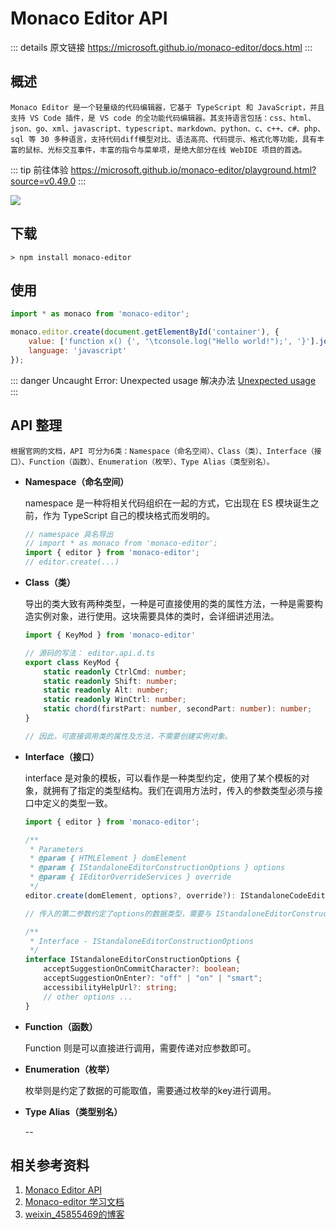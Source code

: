 # Monaco Editor API

::: details 原文链接
https://microsoft.github.io/monaco-editor/docs.html
:::

## 概述

    Monaco Editor 是一个轻量级的代码编辑器，它基于 TypeScript 和 JavaScript，并且支持 VS Code 插件，是 VS code 的全功能代码编辑器。其支持语言包括：css、html、json、go、xml、javascript、typescript、markdown、python、c、c++、c#、php、sql 等 30 多种语言，支持代码diff模型对比、语法高亮、代码提示、格式化等功能，具有丰富的鼠标、光标交互事件，丰富的指令与菜单项，是绝大部分在线 WebIDE 项目的首选。

::: tip 前往体验
https://microsoft.github.io/monaco-editor/playground.html?source=v0.49.0
:::

<p>
    <img src='/monaco.png' />
</p>

## 下载

```shell
> npm install monaco-editor
```

## 使用

```js
import * as monaco from 'monaco-editor';

monaco.editor.create(document.getElementById('container'), {
	value: ['function x() {', '\tconsole.log("Hello world!");', '}'].join('\n'),
	language: 'javascript'
});
```

::: danger Uncaught Error: Unexpected usage 解决办法
[Unexpected usage](/unexpected-usage.md)
:::

## API 整理

    根据官网的文档，API 可分为6类：Namespace（命名空间）、Class（类）、Interface（接口）、Function（函数）、Enumeration（枚举）、Type Alias（类型别名）。

- **Namespace（命名空间）**
  
    namespace 是一种将相关代码组织在一起的方式，它出现在 ES 模块诞生之前，作为 TypeScript 自己的模块格式而发明的。

    ```js
    // namespace 具名导出
    // import * as monaco from 'monaco-editor';
    import { editor } from 'monaco-editor';
    // editor.create(...)
    ```
   

- **Class（类）**

    导出的类大致有两种类型，一种是可直接使用的类的属性方法，一种是需要构造实例对象，进行使用。这块需要具体的类时，会详细讲述用法。

    ```ts
    import { KeyMod } from 'monaco-editor'

    // 源码的写法： editor.api.d.ts
    export class KeyMod {
        static readonly CtrlCmd: number;
        static readonly Shift: number;
        static readonly Alt: number;
        static readonly WinCtrl: number;
        static chord(firstPart: number, secondPart: number): number;
    }

    // 因此，可直接调用类的属性及方法，不需要创建实例对象。
    ```

- **Interface（接口）**

    interface 是对象的模板，可以看作是一种类型约定，使用了某个模板的对象，就拥有了指定的类型结构。我们在调用方法时，传入的参数类型必须与接口中定义的类型一致。
    
    ```ts
    import { editor } from 'monaco-editor';
  
    /**
     * Parameters
     * @param { HTMLElement } domElement
     * @param { IStandaloneEditorConstructionOptions } options
     * @param { IEditorOverrideServices } override
     */
    editor.create(domElement, options?, override?): IStandaloneCodeEditor

    // 传入的第二参数约定了options的数据类型，需要与 IStandaloneEditorConstructionOptions 保持一致
    
    /**
     * Interface - IStandaloneEditorConstructionOptions 
     */
    interface IStandaloneEditorConstructionOptions {
        acceptSuggestionOnCommitCharacter?: boolean;
        acceptSuggestionOnEnter?: "off" | "on" | "smart";
        accessibilityHelpUrl?: string;
        // other options ...
    }
    ```

- **Function（函数）**

    Function 则是可以直接进行调用，需要传递对应参数即可。

- **Enumeration（枚举）**

    枚举则是约定了数据的可能取值，需要通过枚举的key进行调用。

- **Type Alias（类型别名）**

    --


## 相关参考资料

1. [Monaco Editor API](https://microsoft.github.io/monaco-editor/docs.html)
2. [Monaco-editor 学习文档](https://aydk.site/)
3. [weixin_45855469的博客](https://blog.csdn.net/weixin_45855469/category_12613808.html)